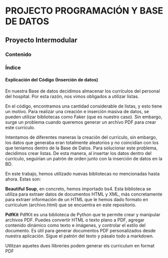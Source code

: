 # PROJECTO PROGRAMACIÓN Y BASE DE DATOS

## Proyecto Intermodular

### Contenido
### Índice
#### Explicación del Código (Inserción de datos)
En nuestra Base de datos decidimos almacenar los currículos del personal del hospital. Por esta razón, nos vimos obligados a utilizar listas.

En el código, encontramos una cantidad considerable de listas, y esto tiene un motivo. Para realizar una creación e inserción masiva de datos, se pueden utilizar bibliotecas como Faker (que es nuestro caso). Sin embargo, surge un problema cuando queremos generar un archivo PDF para crear este currículo.

Intentamos de diferentes maneras la creación del currículo, sin embargo, los datos que generaba eran totalmente aleatorios y no coincidían con los que teníamos dentro de la Base de Datos. Para solucionar este problema, decidimos crear listas. De esta manera, al insertar los datos dentro del currículo, seguirían un patrón de orden junto con la inserción de datos en la BD.

En este trabajo, hemos utilizado nuevas bibliotecas no mencionadas hasta ahora. Estas son:

**Beautiful Soup**, en concreto, hemos importado bs4.
Esta biblioteca se utiliza para extraer datos de documentos HTML y XML, más concretamente para extraer información de un HTML que le hemos dado formato en currículum (archivo.html) que se encuentra en este repositorio.

**PdfKit**
PdfKit es una biblioteca de Python que te permite crear y manipular archivos PDF. Puedes convertir HTML o texto plano a PDF, agregar contenido dinámico como texto e imágenes, y controlar el estilo del documento. Es útil para generar documentos PDF personalizados desde nuestra aplicación. Sigue el patrón del texto y pásalo todo a markdown.

Utlitzan aquetes dues llibreries podem generar els curriculum en format PDF
